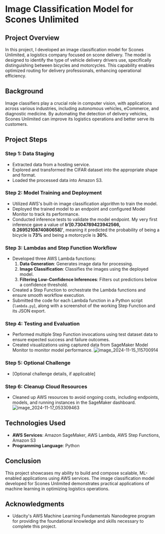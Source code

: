 # Image Classification Model for Scones Unlimited

## Project Overview

In this project, I developed an image classification model for Scones Unlimited, a logistics company focused on scone delivery. The model is designed to identify the type of vehicle delivery drivers use, specifically distinguishing between bicycles and motorcycles. This capability enables optimized routing for delivery professionals, enhancing operational efficiency.

## Background

Image classifiers play a crucial role in computer vision, with applications across various industries, including autonomous vehicles, eCommerce, and diagnostic medicine. By automating the detection of delivery vehicles, Scones Unlimited can improve its logistics operations and better serve its customers.

## Project Steps

### Step 1: Data Staging
- Extracted data from a hosting service.
- Explored and transformed the CIFAR dataset into the appropriate shape and format.
- Loaded the processed data into Amazon S3.

### Step 2: Model Training and Deployment
- Utilized AWS's built-in image classification algorithm to train the model.
- Deployed the trained model to an endpoint and configured Model Monitor to track its performance.
- Conducted inference tests to validate the model endpoint. My very first inference gave a value of **b'[0.7304789423942566, 0.2695210874080658]'**, meaning it predicted the probability of being a bicycle is **73%** and being a motorcycle is **30%**.


### Step 3: Lambdas and Step Function Workflow
- Developed three AWS Lambda functions:
  1. **Data Generation**: Generates image data for processing.
  2. **Image Classification**: Classifies the images using the deployed model.
  3. **Filtering Low-Confidence Inferences**: Filters out predictions below a confidence threshold.
- Created a Step Function to orchestrate the Lambda functions and ensure smooth workflow execution.
- Submitted the code for each Lambda function in a Python script (`lambda.py`), along with a screenshot of the working Step Function and its JSON export.

### Step 4: Testing and Evaluation
- Performed multiple Step Function invocations using test dataset data to ensure expected success and failure outcomes.
- Created visualizations using captured data from SageMaker Model Monitor to monitor model performance.
![image_2024-11-15_115700914](https://github.com/user-attachments/assets/622f724b-80f4-4ba7-886d-2a54012a72e6)


### Step 5: Optional Challenge
- [Optional challenge details, if applicable]

### Step 6: Cleanup Cloud Resources
- Cleaned up AWS resources to avoid ongoing costs, including endpoints, models, and running instances in the SageMaker dashboard.
![image_2024-11-17_053309463](https://github.com/user-attachments/assets/e5fbc697-87ca-422d-8bf6-4eeafd1f90ee)


## Technologies Used
- **AWS Services**: Amazon SageMaker, AWS Lambda, AWS Step Functions, Amazon S3
- **Programming Language**: Python

## Conclusion
This project showcases my ability to build and compose scalable, ML-enabled applications using AWS services. The image classification model developed for Scones Unlimited demonstrates practical applications of machine learning in optimizing logistics operations.

## Acknowledgments
- Udacity's AWS Machine Learning Fundamentals Nanodegree program for providing the foundational knowledge and skills necessary to complete this project.

